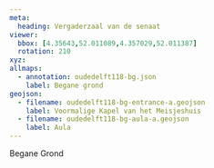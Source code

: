 ```yaml
---
meta:
  heading: Vergaderzaal van de senaat
viewer:
  bbox: [4.35643,52.011089,4.357029,52.011387]
  rotation: 210
xyz:
allmaps:
  - annotation: oudedelft118-bg.json
    label: Begane grond
geojson:
  - filename: oudedelft118-bg-entrance-a.geojson
    label: Voormalige Kapel van het Meisjeshuis
  - filename: oudedelft118-bg-aula-a.geojson
    label: Aula
---
```

Begane Grond
